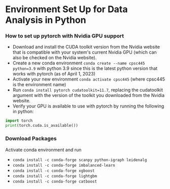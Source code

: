 # Environment Set Up for Data Analysis in Python

### How to set up pytorch with Nvidia GPU support

- Download and install the CUDA toolkit version from the Nvidia website that is compatible with your system's 
  current Nvidia GPU 
  (which can also be checked on the Nvidia website).
- Create a new conda environment `conda create --name cpsc445 python=3.9` with python 3.9 since this is the latest 
  python version that works with pytorch (as of April 1, 2023)
- Activate your new environment `conda activate cpsc445` (where cpsc445 is the environment name)
- Run `conda install pytorch cudatoolkit=11.7`, replacing the cudatoolkit argument with the version of the toolkit 
  you downloaded from the Nvidia website.
- Verify your GPU is available to use with pytorch by running the following in python:
```python
import torch
print(torch.cuda.is_available())
```

### Download Packages
Activate conda environment and run
- `conda install -c conda-forge scanpy python-igraph leidenalg`
- `conda install -c conda-forge imbalanced-learn`
- `conda install -c conda-forge xgboost`
- `conda install -c conda-forge lightgbm`
- `conda install -c conda-forge catboost`
